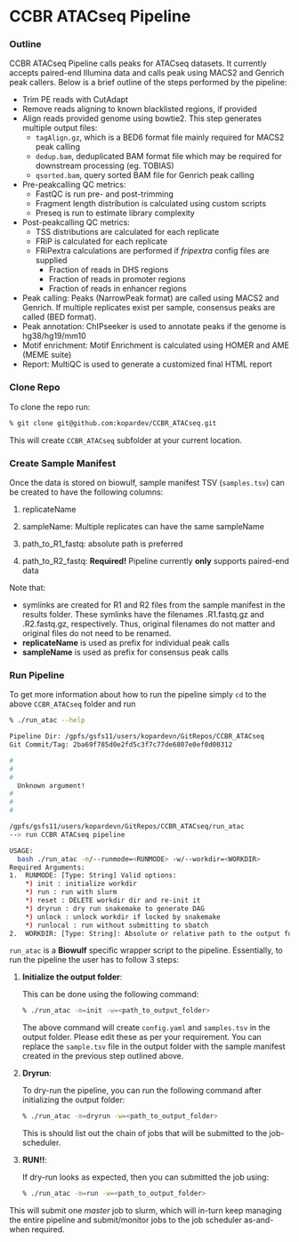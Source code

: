 # **CCBR ATACseq Pipeline**

### Outline

CCBR ATACseq Pipeline calls peaks for ATACseq datasets. It currently accepts paired-end Illumina data and calls peak using MACS2 and Genrich peak callers. Below is a brief outline of the steps performed by the pipeline:

* Trim PE reads with CutAdapt
* Remove reads aligning to known blacklisted regions, if provided
* Align reads provided genome using bowtie2. This step generates multiple output files:
  * `tagAlign.gz`, which is a BED6 format file mainly required for MACS2 peak calling
  * `dedup.bam`, deduplicated BAM format file which may be required for downstream processing (eg. TOBIAS)
  * `qsorted.bam`, query sorted BAM file for Genrich peak calling
* Pre-peakcalling QC metrics:
  * FastQC is run pre- and post-trimming
  * Fragment length distribution is calculated using custom scripts
  * Preseq is run to estimate library complexity
* Post-peakcalling QC metrics:
  * TSS distributions are calculated for each replicate
  * FRiP is calculated for each replicate
  * FRiPextra calculations are performed if _fripextra_ config files are supplied
    * Fraction of reads in DHS regions
    * Fraction of reads in promoter regions
    * Fraction of reads in enhancer regions
* Peak calling: Peaks (NarrowPeak format) are called using MACS2 and Genrich. If multiple replicates exist per sample, consensus peaks are called (BED format).
* Peak annotation: ChIPseeker is used to annotate peaks if the genome is hg38/hg19/mm10
* Motif enrichment: Motif Enrichment is calculated using HOMER and AME (MEME suite)
* Report: MultiQC is used to generate a customized final HTML report

### Clone Repo

To clone the repo run:

```bash
% git clone git@github.com:kopardev/CCBR_ATACseq.git
```

This will create `CCBR_ATACseq` subfolder at your current location.

### Create Sample Manifest

Once the data is stored on biowulf, sample manifest TSV (`samples.tsv`) can be created to have the following columns:

1. replicateName

2. sampleName: Multiple replicates can have the same sampleName

3. path_to_R1_fastq: absolute path is preferred

4. path_to_R2_fastq: **Required!** Pipeline currently **only** supports paired-end data

Note that:

* symlinks are created for R1 and R2 files from the sample manifest in the results folder. These symlinks have the filenames <replicateName>.R1.fastq.gz and <replicateName>.R2.fastq.gz, respectively. Thus, original filenames do not matter and original files do not need to be renamed.
* **replicateName** is used as prefix for individual peak calls
* **sampleName** is used as prefix for consensus peak calls

### Run Pipeline

To get more information about how to run the pipeline simply `cd` to the above `CCBR_ATACseq` folder and run

```bash
% ./run_atac --help

Pipeline Dir: /gpfs/gsfs11/users/kopardevn/GitRepos/CCBR_ATACseq
Git Commit/Tag: 2ba69f785d0e2fd5c3f7c77de6807e0ef0d00312

#
#
#
  Unknown argument!
#
#
#

/gpfs/gsfs11/users/kopardevn/GitRepos/CCBR_ATACseq/run_atac
--> run CCBR ATACseq pipeline

USAGE:
  bash ./run_atac -m/--runmode=<RUNMODE> -w/--workdir=<WORKDIR>
Required Arguments:
1.  RUNMODE: [Type: String] Valid options:
    *) init : initialize workdir
    *) run : run with slurm
    *) reset : DELETE workdir dir and re-init it
    *) dryrun : dry run snakemake to generate DAG
    *) unlock : unlock workdir if locked by snakemake
    *) runlocal : run without submitting to sbatch
2.  WORKDIR: [Type: String]: Absolute or relative path to the output folder with write permissions.
```

`run_atac` is a **Biowulf** specific wrapper script to the pipeline. Essentially, to run the pipeline the user has to follow 3 steps:

1. **Initialize the output folder**:

   This can be done using the following command:

   ```bash
   % ./run_atac -m=init -w=<path_to_output_folder>
   ```

   The above command will create `config.yaml` and `samples.tsv` in the output folder. Please edit these as per your requirement. You can replace the `sample.tsv` file in the output folder with the sample manifest created in the previous step outlined above.

2. **Dryrun**:

   To dry-run the pipeline, you can run the following command after initializing the output folder:

   ```bash
   % ./run_atac -m=dryrun -w=<path_to_output_folder>
   ```

   This is should list out the chain of jobs that will be submitted to the job-scheduler.

3. **RUN!!**:

   If dry-run looks as expected, then you can submitted the job using:

   ```bash
   % ./run_atac -m=run -w=<path_to_output_folder>
   ```

This  will submit one  _master_ job to slurm, which will in-turn  keep managing the entire pipeline and submit/monitor jobs to the job scheduler as-and-when required.

### 